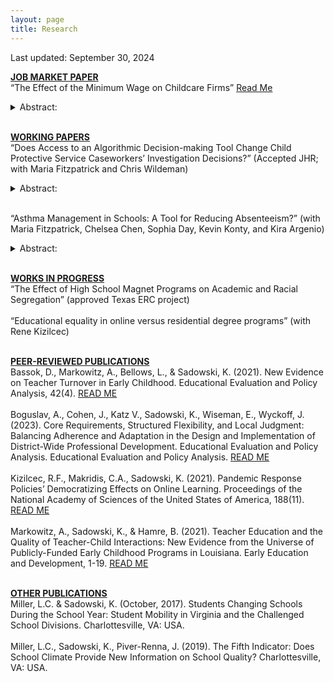 ```yaml
---
layout: page
title: Research
---
```


Last updated: September 30, 2024

<ins>**JOB MARKET PAPER**</ins> <br>
“The Effect of the Minimum Wage on Childcare Firms” [Read Me](https://www.census.gov/library/working-papers/2025/adrm/CES-WP-25-53.html) <br>

<details>
<summary> Abstract: </summary>

Childcare is essential for working families, yet it remains increasingly unaffordable and inaccessible for parents and offers poverty-level wages to many employees. While research suggests minimum wage policies may improve the welfare of low-wage workers, there is also evidence they may increase firm exits, especially among smaller, low-profit firms, which could reduce access and harm consumer well-being (Brown & Herbst, 2023; Dube et al., 2016; Luca & Luca, 2019). This study examines this potential trade-off in the context of the childcare industry, where strict staffing regulations may result in different minimum wage policy effects than in previously studied industries. Using variation stemming from state-level minimum wage increases between 1995 and 2019, I implement a border-discontinuity design to measure the potential impact on the stocks, flows, and composition of childcare establishments. I find that while aggregate establishment stocks remained stable, establishment-level turnover increased and employment decreased. Despite this, county-level employment stayed constant. I reconcile these findings by showing minimum wage increases led to compositional changes as larger establishments in the waged sector were more likely to enter and less likely to exit than smaller firms. Finally, I show the minimum wage may negatively affect the self-employed sector resulting in fewer owners with advanced degrees and more with only high school education. My findings suggest minimum wage increases change the composition of firms in the waged and self-employed sectors which could impact quality and access.
</details> <br>

<ins>**WORKING PAPERS**</ins> <br>
“Does Access to an Algorithmic Decision-making Tool Change Child Protective Service Caseworkers’ Investigation Decisions?” (Accepted JHR; with Maria Fitzpatrick and Chris Wildeman)<br>

<details>
<summary> Abstract: </summary>

Over 40% of children experience maltreatment before adulthood, leading to negative outcomes and social costs. Child protection processes are complicated, biased, and prone to reporting errors, in part because the system is overloaded and underfunded. These factors suggest that algorithmic decision-making tools could improve efficiency of decision-making and outcomes in child welfare by supporting human decisions. In a randomized trial, we found that these tools can make investigation decisions more efficient without significantly affecting child outcomes, though COVID-related disruptions limited outcome analysis. The efficiency gains in the process could free up valuable time for staff to work directly with families.  </details> <br>

“Asthma Management in Schools: A Tool for Reducing Absenteeism?” (with Maria Fitzpatrick, Chelsea Chen, Sophia Day, Kevin Konty, and Kira Argenio)<br>

<details>
<summary> Abstract: </summary>

Asthma is one of the most common chronic diseases among children, afflicting around 10 percent of school-aged children in the U.S. and responsible for a significant portion of days children are absent from school. Since school attendance has been linked to graduation rates and other measures of school success, limiting absences could improve children’s long-run outcomes. In this study, we examine a program in which asthma case managers are assigned to NYC schools to support better management of the disease by working with students and their families. We use novel data on health and education outcomes for all public-school children and a triple-differences identification strategy motivated by the rollout of the program across schools over time, as well as by the fact that children with asthma were targeted for support. We find that the program greatly increased the probability children with asthma had a prescription for asthma, greatly improved asthma management within the school setting and decreased student absenteeism among children who ever had asthma by 7 percent. </details> <br>

<ins>**WORKS IN PROGRESS**</ins><br>
“The Effect of High School Magnet Programs on Academic and Racial Segregation” (approved Texas ERC project)<br><br>
“Educational equality in online versus residential degree programs” (with Rene Kizilcec)<br><br>

<ins>**PEER-REVIEWED PUBLICATIONS**</ins><br>
Bassok, D., Markowitz, A., Bellows, L., & Sadowski, K. (2021). New Evidence on Teacher Turnover 
in Early Childhood. Educational Evaluation and Policy Analysis, 42(4). [READ ME](https://eric.ed.gov/?id=EJ1284447) <br><br>
Boguslav, A., Cohen, J., Katz V., Sadowski, K., Wiseman, E., Wyckoff, J. (2023). Core Requirements, Structured 
Flexibility, and Local Judgment: Balancing Adherence and Adaptation in the Design and Implementation of 
District-Wide Professional Development. Educational Evaluation and Policy Analysis. Educational Evaluation and Policy Analysis. [READ ME](https://journals.sagepub.com/doi/abs/10.3102/01623737231210285)<br><br>
Kizilcec, R.F., Makridis, C.A., Sadowski, K. (2021). Pandemic Response Policies’ Democratizing Effects on 
Online Learning. Proceedings of the National Academy of Sciences of the United States of America, 188(11). [READ ME](https://pubmed.ncbi.nlm.nih.gov/33707215/)<br><br>
Markowitz, A., Sadowski, K., & Hamre, B. (2021). Teacher Education and the Quality of Teacher-Child 
Interactions: New Evidence from the Universe of Publicly-Funded Early Childhood Programs in Louisiana. 
Early Education and Development, 1-19. [READ ME](https://www.tandfonline.com/doi/abs/10.1080/10409289.2021.1888036) <br><br>

<ins>**OTHER PUBLICATIONS**</ins><br>
Miller, L.C. & Sadowski, K. (October, 2017). Students Changing Schools During the School Year: Student Mobility in Virginia and the Challenged School Divisions. Charlottesville, VA: USA. <br><br>
Miller, L.C., Sadowski, K., Piver-Renna, J. (2019). The Fifth Indicator: Does School Climate Provide New Information on School Quality? Charlottesville, VA: USA.  <br><br>
